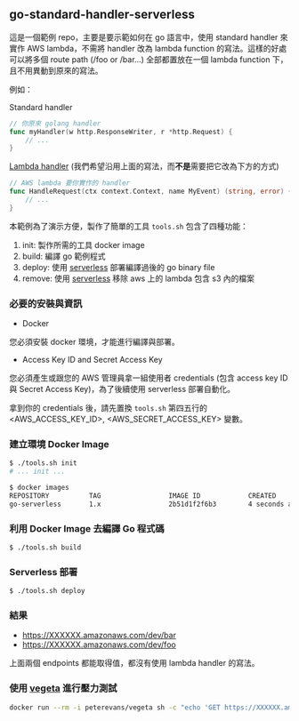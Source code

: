 ## go-standard-handler-serverless

這是一個範例 repo，主要是要示範如何在 go 語言中，使用 standard handler 來實作 AWS lambda，不需將 handler 改為 lambda function 的寫法。這樣的好處可以將多個 route path (/foo or /bar...) 全部都置放在一個 lambda function 下，且不用異動到原來的寫法。

例如：

Standard handler

```go
// 你原來 golang handler
func myHandler(w http.ResponseWriter, r *http.Request) {
    // ...
}
```

[Lambda handler] (我們希望沿用上面的寫法，而**不是**需要把它改為下方的方式)

```go
// AWS lambda 要你實作的 handler
func HandleRequest(ctx context.Context, name MyEvent) (string, error) {
    // ...
}
```

本範例為了演示方便，製作了簡單的工具 `tools.sh` 包含了四種功能：

1. init: 製作所需的工具 docker image
2. build: 編譯 go 範例程式
3. deploy: 使用 [serverless] 部署編譯過後的 go binary file
4. remove: 使用 [serverless] 移除 aws 上的 lambda 包含 s3 內的檔案

### 必要的安裝與資訊

- Docker

您必須安裝 docker 環境，才能進行編譯與部署。

- Access Key ID and Secret Access Key

您必須產生或跟您的 AWS 管理員拿一組使用者 credentials (包含 access key ID 與 Secret Access Key)，為了後續使用 serverless 部署自動化。

拿到你的 credentials 後，請先置換 `tools.sh` 第四五行的 <AWS_ACCESS_KEY_ID>, <AWS_SECRET_ACCESS_KEY> 變數。

### 建立環境 Docker Image

```bash
$ ./tools.sh init
# ... init ...
```

```bash
$ docker images
REPOSITORY          TAG                 IMAGE ID            CREATED             SIZE
go-serverless       1.x                 2b51d1f2f6b3        4 seconds ago       507MB
```

### 利用 Docker Image 去編譯 Go 程式碼

```bash
$ ./tools.sh build
```

### Serverless 部署

```bash
$ ./tools.sh deploy
```

### 結果

- https://XXXXXX.amazonaws.com/dev/bar
- https://XXXXXX.amazonaws.com/dev/foo 

上面兩個 endpoints 都能取得值，都沒有使用 lambda handler 的寫法。

### 使用 [vegeta] 進行壓力測試

```bash
docker run --rm -i peterevans/vegeta sh -c "echo 'GET https://XXXXXX.amazonaws.com/dev/bar' | vegeta attack -rate=10 -duration=5s | tee results.bin | vegeta report"
```

[serverless]:https://serverless.com/
[Lambda handler]:https://docs.aws.amazon.com/en_us/lambda/latest/dg/go-programming-model-handler-types.html
[vegeta]:https://github.com/tsenart/vegeta
